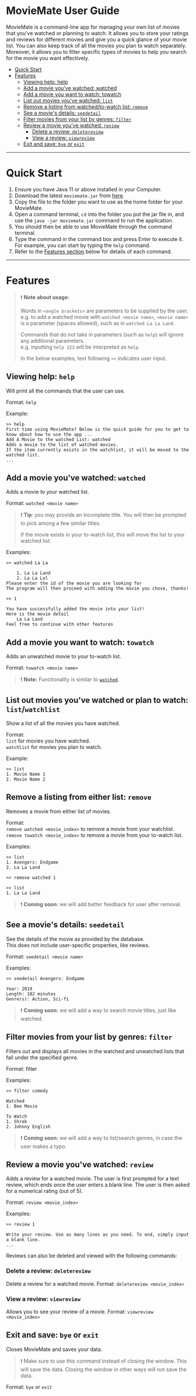 # MovieMate User Guide
MovieMate is a command-line app for managing your own list of movies that you’ve watched or planning to watch.
It allows you to store your ratings and reviews for different movies and give you a quick glance of your movie list.
You can also keep track of all the movies you plan to watch separately.
Moreover, it allows you to filter specific types of movies to help you search for the movie you want effectively.

- [Quick Start](#quick-start)
- [Features](#features)
  - [Viewing help: help](#viewing-help--help)
  - [Add a movie you've watched: watched](#add-a-movie-youve-watched--watched)
  - [Add a movie you want to watch: towatch](#add-a-movie-you-want-to-watch--towatch)
  - [List out movies you've watched: `list`](#list-out-movies-youve-watched-or-plan-to-watch--list--watchlist)
  - [Remove a listing from watched/to-watch list: `remove`](#remove-a-listing-from-watchedto-watch-list--remove)
  - [See a movie's details: `seedetail`](#see-a-movies-details--seedetail)
  - [Filter movies from your list by genres: `filter`](#filter-movies-from-your-list-by-genres--filter)
  - [Review a movie you've watched: `review`](#review-a-movie-youve-watched--review)
    - [Delete a review: `deletereview`](#delete-a-review--deletereview)
    - [View a review: `viewreview`](#view-a-review--viewreview)
  - [Exit and save: `bye` or `exit`](#exit-and-save--bye-or-exit)
  

<hr>

# Quick Start 

1. Ensure you have Java 11 or above installed in your Computer. 
2. Download the latest `moviemate.jar` from [here](https://github.com/AY2223S2-CS2113-W12-4/tp/releases).
3. Copy the file to the folder you want to use as the home folder for your MovieMate.
4. Open a command terminal, `cd` into the folder you put the jar file in,
and use the `java -jar moviemate.jar` command to run the application. 
5. You should then be able to use MovieMate through the command terminal.
6. Type the command in the command box and press Enter to execute it.
For example, you can start by typing the `help` command.
7. Refer to the [Features section](#features) below for details of each command.

<hr>

# Features
> ❗ **Note about usage:**
> 
> Words in `<angle brackets>` are parameters to be supplied by the user.\
> e.g. to add a watched movie with `watched <movie name>`,
> `<movie name>` is a parameter (spaces allowed), such as in `watched La La Land`.
> 
> Commands that do not take in parameters (such as `help`) will ignore any additional parameters.\
> e.g. inputting `help 123` will be interpreted as `help`.
> 
> In the below examples, text following `>>` indicates user input.

## Viewing help: `help`
Will print all the commands that the user can use.

Format: `help`

Example:
```
>> help
First time using MovieMate? Below is the quick guide for you to get to know about how to use the app ...
Add A Movie to the watched List: watched
Adds a movie to the list of watched movies.
If the item currently exists in the watchlist, it will be moved to the watched list.
...
```

## Add a movie you've watched: `watched`
Adds a movie to your watched list.

Format: `watched <movie name>`

> ❗ **Tip**: you may provide an incomplete title.
> You will then be prompted to pick among a few similar titles.
> 
> If the movie exists in your to-watch list, this will move the list to your watched list.

Examples:
```
>> watched La La

    1. La La Land
    2. La La Lol
Please enter the id of the movie you are looking for
The program will then proceed with adding the movie you chose, thanks!

>> 1

You have successfully added the movie into your list!
Here is the movie detail
    La La Land
Feel free to continue with other features
```

## Add a movie you want to watch: `towatch`
Adds an unwatched movie to your to-watch list.

Format: `towatch <movie name>`
> ❗ **Note:** Functionality is similar to [`watched`](#add-a-movie-youve-watched--watched).

## List out movies you've watched or plan to watch: `list`/`watchlist`
Show a list of all the movies you have watched.

Format:\
`list` for movies you have watched.\
`watchlist` for movies you plan to watch.

Example:
```
>> list
1. Movie Name 1
2. Movie Name 2
```

## Remove a listing from either list: `remove`
Removes a movie from either list of movies.

Format:\
`remove watched <movie_index>` to remove a movie from your watchlist.\
`remove towatch <movie_index>` to remove a movie from your to-watch list.

Examples:
```
>> list
1. Avengers: Endgame
2. La La Land

>> remove watched 1

>> list
1. La La Land
```
> ❗ **Coming soon:** we will add better feedback for user after removal.

## See a movie's details: `seedetail`
See the details of the movie as provided by the database.\
This does not include user-specific properties, like reviews.

Format: `seedetail <movie name>`

Examples:
```
>> seedetail Avengers: Endgame

Year: 2019
Length: 182 minutes
Genre(s): Action, Sci-fi
```
> ❗ **Coming soon:** we will add a way to search movie titles, just like watched.

## Filter movies from your list by genres: `filter`
Filters out and displays all movies in the watched and unwatched lists that fall under the specified genre.

Format: filter <genre>

Examples:
```
>> filter comedy

Watched
1. Bee Movie

To Watch
1. Shrek
2. Johnny English
```

> ❗ **Coming soon:** we will add a way to list/search genres, in case the user makes a typo.

## Review a movie you've watched: `review`
Adds a review for a watched movie. The user is first prompted for a text review, which ends once the user
enters a blank line. The user is then asked for a numerical rating (out of 5).

Format: `review <movie_index>`

Examples:
```
>> review 1

Write your review. Use as many lines as you need. To end, simply input a blank line.
...
```

Reviews can also be deleted and viewed with the following commands:

### Delete a review: `deletereview`
Delete a review for a watched movie.
Format: `deletereview <movie_index>`

### View a review: `viewreview`
Allows you to see your review of a movie.
Format: `viewreview <movie_index>`

## Exit and save: `bye` or `exit`
Closes MovieMate and saves your data.
> ❗ Make sure to use this command instead of closing the window.
> This will save the data. Closing the window in other ways will not save the data.
 
Format: `bye` or `exit`

